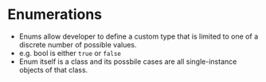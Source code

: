 # Enumerations #
* Enums allow developer to define a custom type that is limited to one of a discrete number of possible values.
* e.g. bool is either `true` or `false`
* Enum itself is a class and its possbile cases are all single-instance objects of that class.